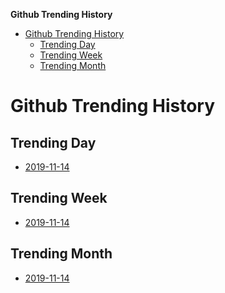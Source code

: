 <!-- START doctoc generated TOC please keep comment here to allow auto update -->
<!-- DON'T EDIT THIS SECTION, INSTEAD RE-RUN doctoc TO UPDATE -->
**Github Trending History**

- [Github Trending History](#github-trending-history)
  - [Trending Day](#trending-day)
  - [Trending Week](#trending-week)
  - [Trending Month](#trending-month)

<!-- END doctoc generated TOC please keep comment here to allow auto update -->

# Github Trending History

## Trending Day
 
- [2019-11-14](./Daily/2019-11-14.md)  
<!-- daily -->

## Trending Week

- [2019-11-14](./Weekly/2019-11-14.md)  
<!-- weekly -->

## Trending Month

- [2019-11-14](./Monthly/2019-11-14.md)  
<!-- monthly -->
